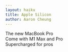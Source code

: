 ```yaml
---
layout: haiku
title: Apple Silicon
author: Aaron Cheung
---
```


The new MacBook Pro<br>
Come with M1 Max and Pro<br>
Supercharged for pros<br>
